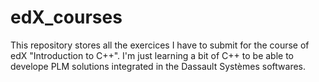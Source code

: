 # edX_courses
This repository stores all the exercices I have to submit for the course of edX "Introduction to C++".
I'm just learning a bit of C++ to be able to develope PLM solutions integrated in the Dassault Systèmes softwares.
